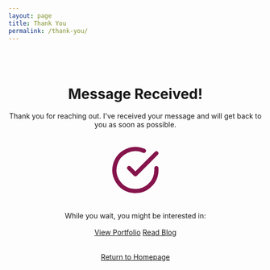 ```yaml
---
layout: page
title: Thank You
permalink: /thank-you/
---
```


<div class="thank-you-container" style="text-align: center; padding: 2rem 0;">
  <script>
      // Check if the URL has the submitted parameter
      const urlParams = new URLSearchParams(window.location.search);
      const submitted = urlParams.get('submitted');      
      // If not submitted via form, redirect to home
      if (submitted !== 'true') {
        window.location.href = '{{ site.url }}';
      }
  </script>

  <h1>Message Received!</h1>
  
  <p>Thank you for reaching out. I've received your message and will get back to you as soon as possible.</p>
  
  <svg xmlns="http://www.w3.org/2000/svg" width="100" height="100" viewBox="0 0 24 24" fill="none" stroke="currentColor" stroke-width="2" stroke-linecap="round" stroke-linejoin="round" style="margin: 2rem auto; display: block; color: #85144b;">
    <path d="M22 11.08V12a10 10 0 1 1-5.93-9.14"></path>
    <polyline points="22 4 12 14.01 9 11.01"></polyline>
  </svg>

  <div class="navigation-links" style="margin-top: 2rem;">
    <p>While you wait, you might be interested in:</p>
    <div style="margin: 1rem 0;">
      <a href="{% link _pages/portfolio.md %}" class="form-button">View Portfolio</a>
      <a href="{% link _pages/blog.md %}" class="form-button">Read Blog</a>
    </div>
    <a href="{{ site.url }}" style="display: inline-block; margin-top: 1rem;">Return to Homepage</a>
  </div>
</div>